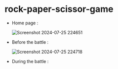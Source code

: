 ﻿# rock-paper-scissor-game

 * Home page :


      ![Screenshot 2024-07-25 224651](https://github.com/user-attachments/assets/1f087304-06e9-4377-9961-25edd05cffde)


 * Before the battle :


      ![Screenshot 2024-07-25 224718](https://github.com/user-attachments/assets/f51b66a2-2ede-49ad-8835-80c84ef508e6)


 * During the battle :


    
